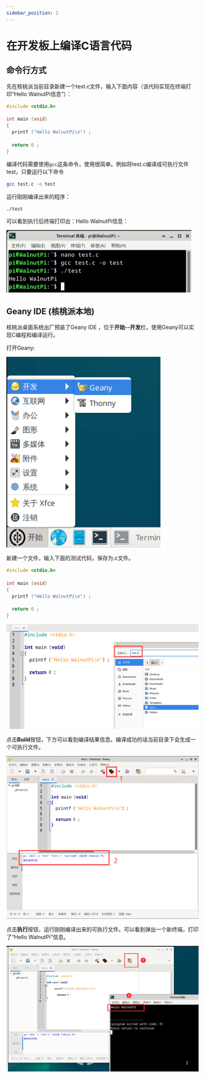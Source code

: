 ```yaml
---
sidebar_position: 1
---
```


# 在开发板上编译C语言代码

## 命令行方式

先在核桃派当前目录新建一个test.c文件，输入下面内容（该代码实现在终端打印“Hello WalnutPi信息”）：
```c
#include <stdio.h>

int main (void)
{
  printf ("Hello WalnutPi\n") ;

  return 0 ;
}
```
编译代码需要使用`gcc`这条命令，使用很简单。例如将test.c编译成可执行文件test，只要运行以下命令

```bash
gcc test.c -o test
```

运行刚刚编译出来的程序：

```bash
./test
```

可以看到执行后终端打印出：Hello WalnutPi信息：

![c1](./img/c_run/gcc_compile.png)

## Geany IDE (核桃派本地)

核桃派桌面系统出厂预装了Geany IDE ，位于**开始--开发**栏，使用Geany可以实现C编程和编译运行。

打开Geany:

![c2](./img/c_run/c2.png)

新建一个文件，输入下面的测试代码，保存为.c文件。

```c
#include <stdio.h>

int main (void)
{
  printf ("Hello WalnutPi\n") ;

  return 0 ;
}
```

![c3](./img/c_run/c3.png)

点击**Build**按钮，下方可以看到编译结果信息。编译成功的话当前目录下会生成一个可执行文件。

![c6](./img/c_run/c6.png)

点击**执行**按钮，运行刚刚编译出来的可执行文件。可以看到弹出一个新终端，打印了“Hello WalnutPi”信息。

![c7](./img/c_run/geany_run.png)
